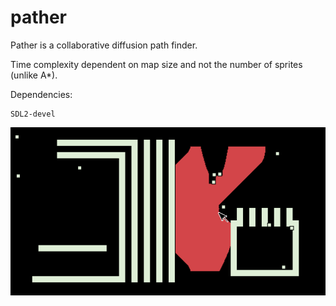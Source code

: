 # pather

Pather is a collaborative diffusion path finder.

Time complexity dependent on map size and not the number of sprites (unlike A*).

Dependencies:

    SDL2-devel

![](img/path.gif)
